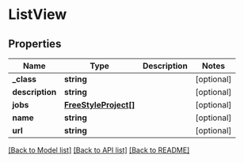 # ListView

## Properties
Name | Type | Description | Notes
------------ | ------------- | ------------- | -------------
**_class** | **string** |  | [optional] 
**description** | **string** |  | [optional] 
**jobs** | [**FreeStyleProject[]**](FreeStyleProject.md) |  | [optional] 
**name** | **string** |  | [optional] 
**url** | **string** |  | [optional] 

[[Back to Model list]](../README.md#documentation-for-models) [[Back to API list]](../README.md#documentation-for-api-endpoints) [[Back to README]](../README.md)



